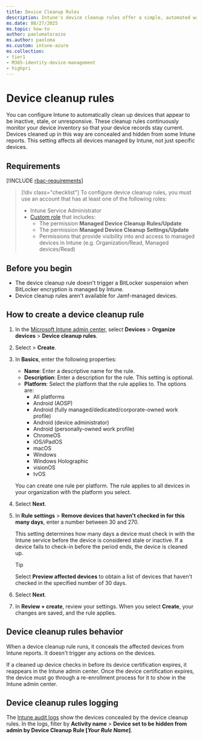 ```yaml
---
title: Device Cleanup Rules
description: Intune's device cleanup rules offer a simple, automated way to ensure that only actively managed devices remain visible in the admin center. Learn more about device cleanup rules and how to configure them.
ms.date: 08/27/2025
ms.topic: how-to
author: paolomatarazzo
ms.author: paoloma
ms.custom: intune-azure
ms.collection:
- tier1
- M365-identity-device-management
- highpri
---
```


# Device cleanup rules

<!--
Managing a dynamic fleet of devices across an organization can be a daunting task for IT professionals. As devices come and go—whether due to upgrades, user turnover, or inactivity—keeping the Microsoft Intune admin center clean and accurate becomes essential. That's where Intune's device cleanup rules come into play.

For IT professionals managing diverse environments, keeping the device inventory clean is essential for operational clarity, security hygiene, and compliance. Intune's cleanup rules offer a simple, automated way to ensure that only actively managed devices remain visible in the admin center.

Cleanup rules are automated policies in Microsoft Intune that remove device records from the admin console when those devices haven't checked in for a defined period (e.g., 90 days). These rules do not trigger a wipe or retire action. Instead, they simply hide the device record from the Intune portal and reports.

Even after removal, the device remains encrypted (e.g., via BitLocker) and present in Microsoft Entra ID, ensuring that the security posture is preserved.

From portal:

Create rules to remove Intune-enrolled devices that are inactive or unresponsive. These rules are applied every 24 hours. Once a device checks in again, it will still be enrolled without further action from you.

Under **Rule settings**, configure the number of days (30-270).

Description: "Once you create the rule, all devices inactive for the number of days you set will be removed from Intune. Intune will keep removing devices that are inactive for that number of days."


From blog:

"Device clean-up rules provides the ability to configure the automatic cleanup rule for the devices that are inactive, orphaned and have not checked in recently. The rule allows administrators to choose between 30 and 270 days to remove the inactive device records from Intune automatically.

For configuring the rule in the environment, navigate to the Devices blade in Microsoft Endpoint Manager admin center and click on Device clean-up rules. Administrator will be able to enable the cleanup rule to delete the devices that have not checked in for {X} days (30-270).


What happens behind the scenes for Device Clean-up rules?

After the Intune Service Administrator enables the rule, Intune services run a background job every few hours to remove all applicable devices from the Intune portal and they will not show up in any Intune blade or device list anymore. The device removal is only applicable to Intune portal and devices do not get removed from Azure AD. Azure AD tenant administrator has  to perform the device cleanup task in Azure AD portal to remove the stale record permanently.


What device types get affected from this device clean-up?

Device cleanup rules are applicable for Android, IOS, Windows, MacOS and Linux. The devices that were unable (user abandonment, etc.) to complete the enrollment process are also cleaned up as well.

Does this device clean-up rule perform device wipe or retire?

No, this automatic rule only removes the devices from the Intune portal which are orphaned devices. It means these devices are no longer checking in with the service for the last x days chosen by the administrator before getting removed from the Intune portal.


Is it possible to have devices removed by  the device clean-up rule to come back in some scenarios?

Yes, it is possible that some devices can come back in the Intune portal as there is a service criterion to auto-recover the cleaned-up devices if they successfully check-in to the Intune service subsequently. The purpose of this behavior is to recover devices owned by the employees that took a long leave (e.g., Extended vacation, sabbatical, maternity leaves) and the devices were not communicating with the service during their absence. The threshold for devices to show up in the Intune portal is 180 days provided the Intune device certificate is not expired. Please note that Intune service only does the soft delete of inactive device records and the records are still preserved at the backend for certain period to enable such auto recovery.
-->

You can configure Intune to automatically clean up devices that appear to be inactive, stale, or unresponsive. These cleanup rules continuously monitor your device inventory so that your device records stay current. Devices cleaned up in this way are concealed and hidden from some Intune reports. This setting affects all devices managed by Intune, not just specific devices.

## Requirements

[!INCLUDE [rbac-requirements](../includes/h3/rbac-requirements.md)]

> [!div class="checklist"]
> To configure device cleanup rules, you must use an account that has at least one of the following roles:
>
> - Intune Service Administrator
> - [Custom role][INT-RC] that includes:
>   - The permission **Managed Device Cleanup Rules/Update**
>   - The permission **Managed Device Cleanup Settings/Update**
>   - Permissions that provide visibility into and access to managed devices in Intune (e.g. Organization/Read, Managed devices/Read)

## Before you begin

- The device cleanup rule doesn't trigger a BitLocker suspension when BitLocker encryption is managed by Intune.
- Device cleanup rules aren't available for Jamf-managed devices.

## How to create a device cleanup rule

1. In the [Microsoft Intune admin center][INT-AC], select **Devices** > **Organize devices** > **Device cleanup rules**.
1. Select > **Create**.
1. In **Basics**, enter the following properties:

    - **Name**: Enter a descriptive name for the rule.
    - **Description**: Enter a description for the rule. This setting is optional.
    - **Platform**: Select the platform that the rule applies to. The options are:
        - All platforms
        - Android (AOSP)
        - Android (fully managed/dedicated/corporate-owned work profile)
        - Android (device administrator)
        - Android (personally-owned work profile)
        - ChromeOS
        - iOS/iPadOS
        - macOS
        - Windows
        - Windows Holographic
        - visionOS
        - tvOS

    You can create one rule per platform. The rule applies to all devices in your organization with the platform you select.

1. Select **Next**.
1. In **Rule settings** > **Remove devices that haven't checked in for this many days**, enter a number between 30 and 270.

    This setting determines how many days a device must check in with the Intune service before the device is considered stale or inactive. If a device fails to check-in before the period ends, the device is cleaned up.

    > [!TIP]
    > Select **Preview affected devices** to obtain a list of devices that haven't checked in the specified number of 30 days.

1. Select **Next**.
1. In **Review + create**, review your settings. When you select **Create**, your changes are saved, and the rule applies.

## Device cleanup rules behavior

When a device cleanup rule runs, it conceals the affected devices from Intune reports. It doesn't trigger any actions on the devices.

If a cleaned up device checks in before its device certification expires, it reappears in the Intune admin center. Once the device certification expires, the device must go through a re-enrollment process for it to show in the Intune admin center.

## Device cleanup rules logging

The [Intune audit logs](../fundamentals/monitor-audit-logs.md) show the devices concealed by the device cleanup rules. In the logs, filter by **Activity name** > **Device set to be hidden from admin by Device Cleanup Rule [*Your Rule Name*]**.

<!--links-->

<!-- admin center links -->

[INT-AC]: https://go.microsoft.com/fwlink/?linkid=2109431
[INT-ALLD]: https://go.microsoft.com/fwlink/?linkid=2333814

<!-- role links -->

[INT-R1]: /intune/intune-service/fundamentals/role-based-access-control-reference#help-desk-operator
[INT-R2]: /intune/intune-service/fundamentals/role-based-access-control-reference#school-administrator
[INT-R4]: /intune/intune-service/fundamentals/role-based-access-control-reference#endpoint-security-manager
[INT-RC]: /intune/intune-service/fundamentals/create-custom-role
